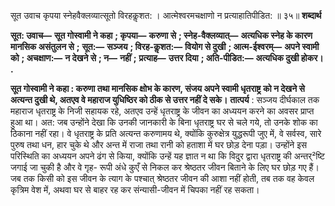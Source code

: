 सूत उवाच कृपया स्नेहवैक्लव्यात्सूतो विरहकॢशत: । आत्मेश्वरमचक्षाणो न प्रत्याहातिपीडित: ॥ ३५॥ **शब्दार्थ** 

**सूत: उवाच—** **सूत गोस्वामी ने कहा** **; कृपया—** **करुणा से** **; स्नेह-वैक्लव्यात्—** **अत्यधिक स्नेह के कारण मानसिक असंतुलन से** **;** **सूत:—** **सञ्जय** **; विरह-कॢशत:—** **वियोग से दुखी** **; आत्म-ईश्वरम्—** **अपने स्वामी को** **; अचक्षाण:—** **न देखने से** **; न—** **नहीं** **;** **प्रत्याह—** **उत्तर दिया** **; अति-पीडित:—** **अत्यधिक दुखी होकर।** **.** 

**सूत गोस्वामी ने कहा : करुणा तथा मानसिक क्षोभ के कारण, संजय अपने स्वामी धृतराष्ट्र** **को न देखने से अत्यन्त दुखी थे, अतएव वे महाराज युधिष्ठिर को ठीक से उत्तर नहीं दे सके।** **तात्पर्य** : सञ्जय दीर्घकाल तक महाराज धृतराष्ट्र के निजी सहायक रहे, अतएव उन्हें धृतराष्ट्र के जीवन का अध्ययन करने का अवसर प्राप्त हुआ था। अत: जब उन्होंने देखा कि उनकी जानकारी के बिना धृतराष्ट्र घर से चले गये, तो उनके शोक का ठिकाना नहीं रहा। वे धृतराष्ट्र के प्रति अत्यन्त करुणामय थे, क्योंकि कुरुक्षेत्र युद्धरूपी जुए में, वे सर्वस्व, सारे पुरुष तथा धन, हार चुके थे और अन्त में राजा तथा रानी को हताशा में घर छोड़ देना पड़ा। उन्होंने इस परिस्थिति का अध्ययन अपने ढंग से किया, क्योंकि उन्हें यह ज्ञात न था कि विदुर द्वारा धृतराष्ट्र की अन्तर्²ष्टि जगाई जा चुकी है और वे गृह- रूपी अंधे कुएँ से निकल कर श्रेष्ठतर जीवन बिताने के लिए घर छोड़ गए हैं। जब तक किसी को इस जीवन के त्याग के पश्चात् श्रेष्ठतर जीवन की आशा नहीं होती, तब तक वह केवल कृत्रिम वेश में, अथवा घर से बाहर रह कर संन्यासी-जीवन में चिपका नहीं रह सकता। 